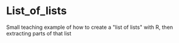 # List_of_lists
Small teaching example of how to create a "list of lists" with R, then extracting parts of that list
